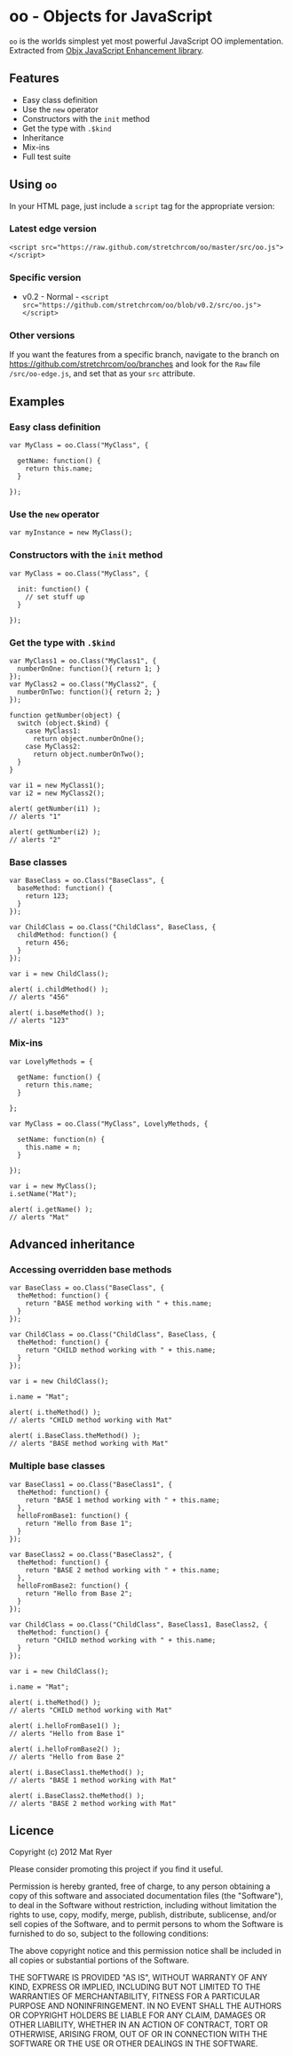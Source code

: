# oo - Objects for JavaScript

`oo` is the worlds simplest yet most powerful JavaScript OO implementation.  Extracted from [Objx JavaScript Enhancement library](http://objx.googlecode.com/).

## Features

  * Easy class definition
  * Use the `new` operator
  * Constructors with the `init` method
  * Get the type with `.$kind`
  * Inheritance
  * Mix-ins
  * Full test suite

## Using `oo`

In your HTML page, just include a `script` tag for the appropriate version:

### Latest edge version

    <script src="https://raw.github.com/stretchrcom/oo/master/src/oo.js"></script>

### Specific version

  * v0.2 - Normal - `<script src="https://github.com/stretchrcom/oo/blob/v0.2/src/oo.js"></script>`

### Other versions

If you want the features from a specific branch, navigate to the branch on https://github.com/stretchrcom/oo/branches and look for the `Raw` file `/src/oo-edge.js`, and set that as your `src` attribute.

## Examples

### Easy class definition

    var MyClass = oo.Class("MyClass", {
    
      getName: function() {
        return this.name;
      }

    });

### Use the `new` operator

    var myInstance = new MyClass();

### Constructors with the `init` method

    var MyClass = oo.Class("MyClass", {
    
      init: function() {
        // set stuff up
      }

    });

### Get the type with `.$kind`

    var MyClass1 = oo.Class("MyClass1", {
      numberOnOne: function(){ return 1; } 
    });
    var MyClass2 = oo.Class("MyClass2", {
      numberOnTwo: function(){ return 2; } 
    });
    
    function getNumber(object) {
      switch (object.$kind) {
        case MyClass1:
          return object.numberOnOne();
        case MyClass2:
          return object.numberOnTwo();
      }
    }

    var i1 = new MyClass1();
    var i2 = new MyClass2();

    alert( getNumber(i1) );
    // alerts "1"

    alert( getNumber(i2) );
    // alerts "2"

### Base classes

    var BaseClass = oo.Class("BaseClass", {
      baseMethod: function() {
        return 123;
      }
    });

    var ChildClass = oo.Class("ChildClass", BaseClass, {
      childMethod: function() {
        return 456;
      }
    });

    var i = new ChildClass();

    alert( i.childMethod() );
    // alerts "456"

    alert( i.baseMethod() );
    // alerts "123"

### Mix-ins

    var LovelyMethods = {

      getName: function() {
        return this.name;
      }

    };

    var MyClass = oo.Class("MyClass", LovelyMethods, {

      setName: function(n) {
        this.name = n;
      }

    });

    var i = new MyClass();
    i.setName("Mat");

    alert( i.getName() );
    // alerts "Mat"

## Advanced inheritance

### Accessing overridden base methods

    var BaseClass = oo.Class("BaseClass", {
      theMethod: function() {
        return "BASE method working with " + this.name;
      }
    });

    var ChildClass = oo.Class("ChildClass", BaseClass, {
      theMethod: function() {
        return "CHILD method working with " + this.name;
      }
    });

    var i = new ChildClass();

    i.name = "Mat";

    alert( i.theMethod() );
    // alerts "CHILD method working with Mat"

    alert( i.BaseClass.theMethod() );
    // alerts "BASE method working with Mat"

### Multiple base classes

    var BaseClass1 = oo.Class("BaseClass1", {
      theMethod: function() {
        return "BASE 1 method working with " + this.name;
      },
      helloFromBase1: function() {
        return "Hello from Base 1";
      }
    });
    
    var BaseClass2 = oo.Class("BaseClass2", {
      theMethod: function() {
        return "BASE 2 method working with " + this.name;
      },
      helloFromBase2: function() {
        return "Hello from Base 2";
      }
    });
    
    var ChildClass = oo.Class("ChildClass", BaseClass1, BaseClass2, {
      theMethod: function() {
        return "CHILD method working with " + this.name;
      }
    });

    var i = new ChildClass();

    i.name = "Mat";

    alert( i.theMethod() );
    // alerts "CHILD method working with Mat"

    alert( i.helloFromBase1() );
    // alerts "Hello from Base 1"
    
    alert( i.helloFromBase2() );
    // alerts "Hello from Base 2"

    alert( i.BaseClass1.theMethod() );
    // alerts "BASE 1 method working with Mat"
    
    alert( i.BaseClass2.theMethod() );
    // alerts "BASE 2 method working with Mat"

## Licence
    
Copyright (c) 2012 Mat Ryer

Please consider promoting this project if you find it useful.

Permission is hereby granted, free of charge, to any person obtaining a copy of this     software and associated documentation files (the "Software"), to deal in the Software     without restriction, including without limitation the rights to use, copy, modify, merge,     publish, distribute, sublicense, and/or sell copies of the Software, and to permit     persons to whom the Software is furnished to do so, subject to the following conditions:

The above copyright notice and this permission notice shall be included in all copies or     substantial portions of the Software.

THE SOFTWARE IS PROVIDED "AS IS", WITHOUT WARRANTY OF ANY KIND, EXPRESS OR IMPLIED,     INCLUDING BUT NOT LIMITED TO THE WARRANTIES OF MERCHANTABILITY, FITNESS FOR A PARTICULAR     PURPOSE AND NONINFRINGEMENT. IN NO EVENT SHALL THE AUTHORS OR COPYRIGHT HOLDERS BE LIABLE     FOR ANY CLAIM, DAMAGES OR OTHER LIABILITY, WHETHER IN AN ACTION OF CONTRACT, TORT OR     OTHERWISE, ARISING FROM, OUT OF OR IN CONNECTION WITH THE SOFTWARE OR THE USE OR OTHER     DEALINGS IN THE SOFTWARE.    